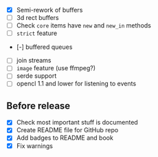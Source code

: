 - [x] Semi-rework of buffers
- [ ] 3d rect buffers
- [ ] Check `core` items have `new` and `new_in` methods
- [ ] `strict` feature
- [-] buffered queues
- [ ] join streams
- [ ] `image` feature (use ffmpeg?)
- [ ] serde support
- [ ] opencl 1.1 and lower for listening to events

## Before release
- [x] Check most important stuff is documented
- [x] Create README file for GitHub repo
- [x] Add badges to README and book
- [x] Fix warnings